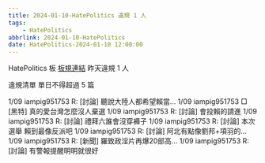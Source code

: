 ```yaml
---
title: 2024-01-10-HatePolitics 違規 1 人
tags:
    - HatePolitics
abbrlink: 2024-01-10-HatePolitics
date: HatePolitics-2024-01-10 12:00:00
---
```

HatePolitics 板 [板規連結](https://www.ptt.cc/bbs/HatePolitics/M.1617115262.A.D60.html)
昨天違規 1 人
<!-- more -->

違規清單
單日不得超過 5 篇

1/09 iampig951753 R: [討論] 聽說大陸人都希望賴當…
1/09 iampig951753 □ [黑特] 真的愛台灣怎麼沒人棄選
1/09 iampig951753 R: [討論] 會投賴的請進
1/09 iampig951753 R: [討論] 禮拜六誰會沒穿褲子
1/09 iampig951753 R: [討論] 本次選舉 賴到最像反派吧
1/09 iampig951753 R: [討論] 阿北有點像劉邦+項羽的…
1/09 iampig951753 R: [新聞] 羅致政淫片再爆20部高…
1/09 iampig951753 R: [討論] 有警報提醒明明就很好
